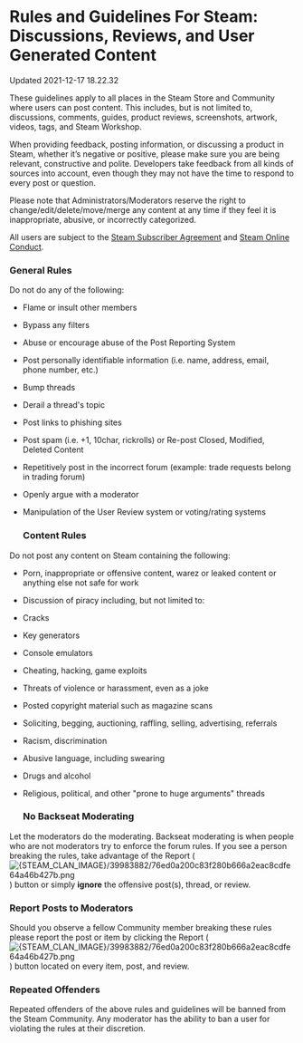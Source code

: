 # Rules and Guidelines For Steam: Discussions, Reviews, and User Generated Content
Updated 2021-12-17 18.22.32

These guidelines apply to all places in the Steam Store and Community where users can post content. This includes, but is not limited to, discussions, comments, guides, product reviews, screenshots, artwork, videos, tags, and Steam Workshop.  
  
When providing feedback, posting information, or discussing a product in Steam, whether it’s negative or positive, please make sure you are being relevant, constructive and polite. Developers take feedback from all kinds of sources into account, even though they may not have the time to respond to every post or question.  
  
Please note that Administrators/Moderators reserve the right to change/edit/delete/move/merge any content at any time if they feel it is inappropriate, abusive, or incorrectly categorized.  
  
All users are subject to the [Steam Subscriber Agreement](https://store.steampowered.com/subscriber_agreement/) and [Steam Online Conduct](https://store.steampowered.com/online_conduct/).  
  
### General Rules
Do not do any of the following:  
  

* Flame or insult other members
* Bypass any filters
* Abuse or encourage abuse of the Post Reporting System
* Post personally identifiable information (i.e. name, address, email, phone number, etc.)
* Bump threads
* Derail a thread's topic
* Post links to phishing sites
* Post spam (i.e. +1, 10char, rickrolls) or Re-post Closed, Modified, Deleted Content
* Repetitively post in the incorrect forum (example: trade requests belong in trading forum)
* Openly argue with a moderator
* Manipulation of the User Review system or voting/rating systems

  ### Content Rules
Do not post any content on Steam containing the following:  
  

* Porn, inappropriate or offensive content, warez or leaked content or anything else not safe for work
* Discussion of piracy including, but not limited to:
* Cracks
* Key generators
* Console emulators
* Cheating, hacking, game exploits
* Threats of violence or harassment, even as a joke
* Posted copyright material such as magazine scans
* Soliciting, begging, auctioning, raffling, selling, advertising, referrals
* Racism, discrimination
* Abusive language, including swearing
* Drugs and alcohol
* Religious, political, and other "prone to huge arguments" threads

  ### No Backseat Moderating
Let the moderators do the moderating. Backseat moderating is when people who are not moderators try to enforce the forum rules. If you see a person breaking the rules, take advantage of the Report (![{STEAM_CLAN_IMAGE}/39983882/76ed0a200c83f280b666a2eac8cdfe64a46b427b.png]({STEAM_CLAN_IMAGE}/39983882/76ed0a200c83f280b666a2eac8cdfe64a46b427b.png)) button or simply **ignore** the offensive post(s), thread, or review.  
  
### Report Posts to Moderators
Should you observe a fellow Community member breaking these rules please report the post or item by clicking the Report (![{STEAM_CLAN_IMAGE}/39983882/76ed0a200c83f280b666a2eac8cdfe64a46b427b.png]({STEAM_CLAN_IMAGE}/39983882/76ed0a200c83f280b666a2eac8cdfe64a46b427b.png)) button located on every item, post, and review.  
  
### Repeated Offenders
Repeated offenders of the above rules and guidelines will be banned from the Steam Community. Any moderator has the ability to ban a user for violating the rules at their discretion.